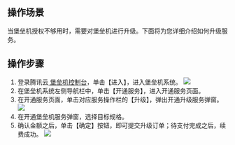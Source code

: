 ## 操作场景
当堡垒机授权不够用时，需要对堡垒机进行升级。下面将为您详细介绍如何升级服务。
## 操作步骤
1. 登录腾讯云[ 堡垒机控制台](https://console.cloud.tencent.com/cds/bh)，单击【进入】，进入堡垒机系统。
![](https://main.qcloudimg.com/raw/02d58f75b8b1733f33871fdb0d9f3e84.png)
2. 在堡垒机系统左侧导航栏中，单击【开通服务】，进入开通服务页面。
3. 在开通服务页面，单击对应服务操作栏的【升级】，弹出开通升级服务弹窗。
![](https://main.qcloudimg.com/raw/f7d7c656c404fe5ae03951bdcc706a16.png)
4. 在开通堡垒机服务弹窗，选择目标规格。 
5.	确认金额之后，单击【确定】按钮，即可提交升级订单；待支付完成之后，续费成功。
![](https://main.qcloudimg.com/raw/2f7835119721a6767dd45fbb074f10ae.png)
